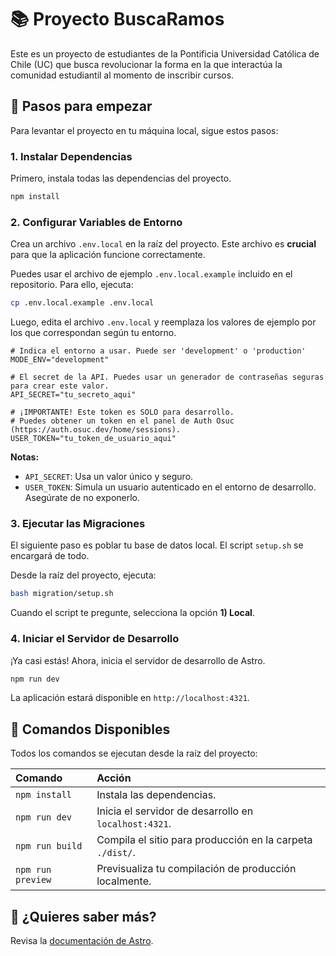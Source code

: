 # 📚 Proyecto BuscaRamos

Este es un proyecto de estudiantes de la Pontificia Universidad Católica de Chile (UC) que busca revolucionar la forma en la que interactúa la comunidad estudiantil al momento de inscribir cursos.

## 🚀 Pasos para empezar

Para levantar el proyecto en tu máquina local, sigue estos pasos:

### 1. Instalar Dependencias

Primero, instala todas las dependencias del proyecto.

```bash
npm install
```

### 2. Configurar Variables de Entorno

Crea un archivo `.env.local` en la raíz del proyecto. Este archivo es **crucial** para que la aplicación funcione correctamente.

Puedes usar el archivo de ejemplo `.env.local.example` incluido en el repositorio. Para ello, ejecuta:

```bash
cp .env.local.example .env.local
```

Luego, edita el archivo `.env.local` y reemplaza los valores de ejemplo por los que correspondan según tu entorno.

```env
# Indica el entorno a usar. Puede ser 'development' o 'production'
MODE_ENV="development"

# El secret de la API. Puedes usar un generador de contraseñas seguras para crear este valor.
API_SECRET="tu_secreto_aqui"

# ¡IMPORTANTE! Este token es SOLO para desarrollo.
# Puedes obtener un token en el panel de Auth Osuc (https://auth.osuc.dev/home/sessions).
USER_TOKEN="tu_token_de_usuario_aqui"
```

**Notas:**
- `API_SECRET`: Usa un valor único y seguro.
- `USER_TOKEN`: Simula un usuario autenticado en el entorno de desarrollo. Asegúrate de no exponerlo.

### 3. Ejecutar las Migraciones

El siguiente paso es poblar tu base de datos local. El script `setup.sh` se encargará de todo.

Desde la raíz del proyecto, ejecuta:

```bash
bash migration/setup.sh
```

Cuando el script te pregunte, selecciona la opción **1) Local**.

### 4. Iniciar el Servidor de Desarrollo

¡Ya casi estás! Ahora, inicia el servidor de desarrollo de Astro.

```bash
npm run dev
```

La aplicación estará disponible en `http://localhost:4321`.

## 🧞 Comandos Disponibles

Todos los comandos se ejecutan desde la raíz del proyecto:

| Comando                   | Acción                                           |
| :------------------------ | :----------------------------------------------- |
| `npm install`             | Instala las dependencias.                            |
| `npm run dev`             | Inicia el servidor de desarrollo en `localhost:4321`.      |
| `npm run build`           | Compila el sitio para producción en la carpeta `./dist/`.          |
| `npm run preview`         | Previsualiza tu compilación de producción localmente.     |

## 👀 ¿Quieres saber más?

Revisa la [documentación de Astro](https://docs.astro.build).
